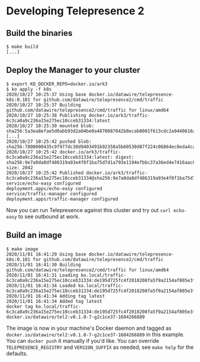 # Developing Telepresence 2

## Build the binaries

```console
$ make build
[...]
```

## Deploy the Manager to your cluster

```console
$ export KO_DOCKER_REPO=docker.io/ark3
$ ko apply -f k8s
2020/10/27 10:25:37 Using base docker.io/datawire/telepresence-k8s:0.101 for github.com/datawire/telepresence2/cmd/traffic
2020/10/27 10:25:37 Building github.com/datawire/telepresence2/cmd/traffic for linux/amd64
2020/10/27 10:25:38 Publishing docker.io/ark3/traffic-6c3ca0a9c236a15e275ec10cceb31334:latest
2020/10/27 10:25:39 mounted blob: sha256:5a3ea8efae5d0abb93d2a04be0a4870087042b8ecab8001f613cdc2a9440616a
[...]
2020/10/27 10:25:42 pushed blob: sha256:7800000435c9f977dc30d9403491b92358a5b60530d87f224c06864ec8eda4ca
2020/10/27 10:25:42 docker.io/ark3/traffic-6c3ca0a9c236a15e275ec10cceb31334:latest: digest: sha256:9e7a0da8df486319a93e4f8f1ba75d7d1a793e1194efbbc37a36ed4e7416aac8 size: 2042
2020/10/27 10:25:42 Published docker.io/ark3/traffic-6c3ca0a9c236a15e275ec10cceb31334@sha256:9e7a0da8df486319a93e4f8f1ba75d7d1a793e1194efbbc37a36ed4e7416aac8
service/echo-easy configured
deployment.apps/echo-easy configured
service/traffic-manager configured
deployment.apps/traffic-manager configured
```

Now you can run Telepresence against this cluster and try out `curl echo-easy` to see outbound at work.

## Build an image

```console
$ make image
2020/11/01 16:41:29 Using base docker.io/datawire/telepresence-k8s:0.101 for github.com/datawire/telepresence2/cmd/traffic
2020/11/01 16:41:30 Building github.com/datawire/telepresence2/cmd/traffic for linux/amd64
2020/11/01 16:41:31 Loading ko.local/traffic-6c3ca0a9c236a15e275ec10cceb31334:de195d725fc4f2018208fa5f9a2154af805e3fa6b17be2276e8bba3638f0dfe9
2020/11/01 16:41:34 Loaded ko.local/traffic-6c3ca0a9c236a15e275ec10cceb31334:de195d725fc4f2018208fa5f9a2154af805e3fa6b17be2276e8bba3638f0dfe9
2020/11/01 16:41:34 Adding tag latest
2020/11/01 16:41:34 Added tag latest
docker tag ko.local/traffic-6c3ca0a9c236a15e275ec10cceb31334:de195d725fc4f2018208fa5f9a2154af805e3fa6b17be2276e8bba3638f0dfe9 docker.io/datawire/tel2:v0.1.0-7-g2c1ce37-1604266889
```

The image is now in your machine's Docker daemon and tagged as `docker.io/datawire/tel2:v0.1.0-7-g2c1ce37-1604266889` in this example. You can `docker push` it manually if you'd like. You can override `TELEPRESENCE_REGISTRY` and `VERSION_SUFFIX` as needed; see `make help` for the defaults.

